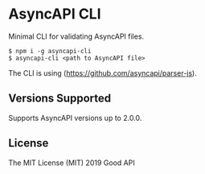 # AsyncAPI CLI

Minimal CLI for validating AsyncAPI files.

```
$ npm i -g asyncapi-cli
$ asyncapi-cli <path to AsyncAPI file> 
```

The CLI is using <AsyncAPI parser>(https://github.com/asyncapi/parser-js).

## Versions Supported

Supports AsyncAPI versions up to 2.0.0.


## License

The MIT License (MIT) 2019 Good API
